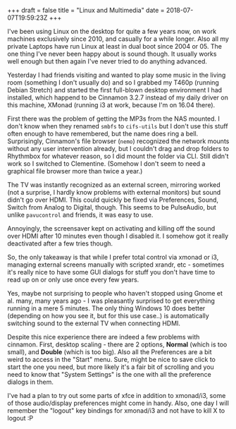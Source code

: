 +++
draft = false
title = "Linux and Multimedia"
date = 2018-07-07T19:59:23Z
+++

I've been using Linux on the desktop for quite a few years now, on work machines exclusively since 2010, and casually for a while longer. Also all my private Laptops have run Linux at least in dual boot since 2004 or 05. The one thing I've never been happy about is sound though. It usually works well enough but then again I've never tried to do anything advanced.

Yesterday I had friends visiting and wanted to play some music in the living room (something I don't usually do) and so I grabbed my T460p (running Debian Stretch) and started the first full-blown desktop environment I had installed, which happend to be Cinnamon 3.2.7 instead of my daily driver on this machine, XMonad (running i3 at work, because I'm on 16.04 there).

First there was the problem of getting the MP3s from the NAS mounted. I don't know when they renamed `smbfs` to `cifs-utils` but I don't use this stuff often enough to have remembered, but the name does ring a bell. Surprisingly, Cinnamon's file browser (`nemo`) recognized the network mounts without any user intervention already, but I couldn't drag and drop folders to Rhythmbox for whatever reason, so I did mount the folder via CLI. Still didn't work so I switched to Clementine. (Somehow I don't seem to need a graphical file browser more than twice a year.)

The TV was instantly recognized as an external screen, mirroring worked (not a surprise, I hardly know problems with external monitors) but sound didn't go over HDMI. This could quickly be fixed via Preferences, Sound, Switch from Analog to Digital, though. This seems to be PulseAudio, but unlike `pavucontrol` and friends, it was easy to use.

Annoyingly, the screensaver kept on activating and killing off the sound over HDMI after 10 minutes even though I disabled it. I somehow got it really deactivated after a few tries though.

So, the only takeaway is that while I prefer total control via xmonad or i3, managing external screens manually with scripted xrandr, etc - sometimes it's really nice to have some GUI dialogs for stuff you don't have time to read up on or only use once every few years.

Yes, maybe not surprising to people who haven't stopped using Gnome et al. many, many years ago - I was pleasantly surprised to get everything running in a mere 5 minutes. The only thing Windows 10 does better (depending on how you see it, but for this use case..) is automatically switching sound to the external TV when connecting HDMI.

Despite this nice experience there are indeed a few problems with cinnamon. First, desktop scaling - there are 2 options, **Normal** (which is too small), and **Double** (which is too big). Also all the Preferences are a bit weird to access in the "Start" menu. Sure, might be nice to save click to start the one you need, but more likely it's a fair bit of scrolling and you need to know that "System Settings" is the one with all the preference dialogs in them.

I've had a plan to try out some parts of xfce in addition to xmonad/i3, some of those audio/display preferences might come in handy. Also, one day I will remember the "logout" key bindings for xmonad/i3 and not have to kill X to logout :P
